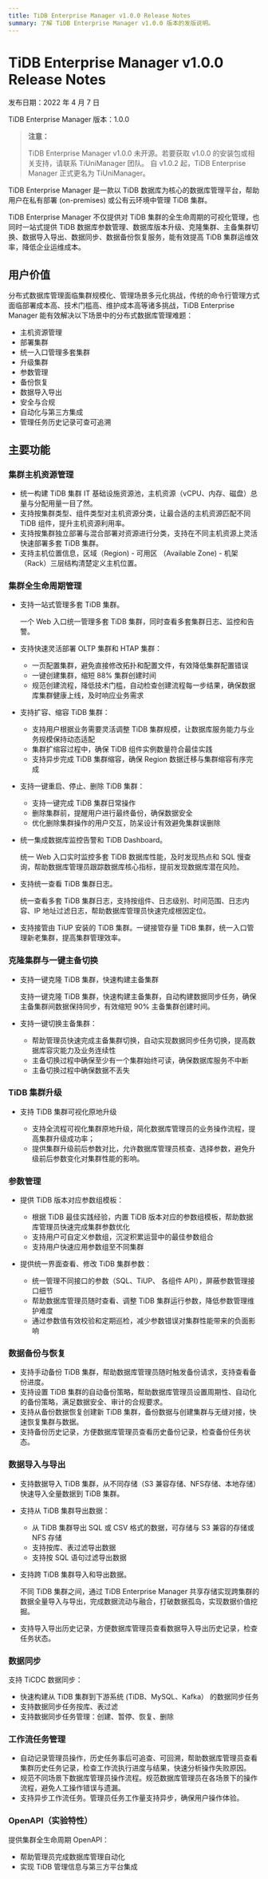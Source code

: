 ```yaml
---
title: TiDB Enterprise Manager v1.0.0 Release Notes
summary: 了解 TiDB Enterprise Manager v1.0.0 版本的发版说明。
---
```


# TiDB Enterprise Manager v1.0.0 Release Notes

发布日期：2022 年 4 月 7 日

TiDB Enterprise Manager 版本：1.0.0

> **注意：**
>
> TiDB Enterprise Manager v1.0.0 未开源。若要获取 v1.0.0 的安装包或相关支持，请联系 TiUniManager 团队。
> 自 v1.0.2 起，TiDB Enterprise Manager 正式更名为 TiUniManager。

TiDB Enterprise Manager 是一款以 TiDB 数据库为核心的数据库管理平台，帮助用户在私有部署 (on-premises) 或公有云环境中管理 TiDB 集群。

TiDB Enterprise Manager 不仅提供对 TiDB 集群的全生命周期的可视化管理，也同时一站式提供 TiDB 数据库参数管理、数据库版本升级、克隆集群、主备集群切换、数据导入导出、数据同步、数据备份恢复服务，能有效提高 TiDB 集群运维效率，降低企业运维成本。

## 用户价值

分布式数据库管理面临集群规模化、管理场景多元化挑战，传统的命令行管理方式面临部署成本高、技术门槛高、维护成本高等诸多挑战，TiDB Enterprise Manager 能有效解决以下场景中的分布式数据库管理难题：

- 主机资源管理
- 部署集群
- 统一入口管理多套集群
- 升级集群
- 参数管理
- 备份恢复
- 数据导入导出
- 安全与合规
- 自动化与第三方集成
- 管理任务历史记录可查可追溯

## 主要功能

### 集群主机资源管理

- 统一构建 TiDB 集群 IT 基础设施资源池，主机资源（vCPU、内存、磁盘）总量与分配用量一目了然。
- 支持按集群类型、组件类型对主机资源分类，让最合适的主机资源匹配不同 TiDB 组件，提升主机资源利用率。
- 支持按集群独立部署与混合部署对资源进行分类，支持在不同主机资源上灵活快速部署多套 TiDB 集群。
- 支持主机位置信息，区域（Region) - 可用区 （Available Zone) - 机架 （Rack）三层结构清楚定义主机位置。

### 集群全生命周期管理

- 支持一站式管理多套 TiDB 集群。

    一个 Web 入口统一管理多套 TiDB 集群，同时查看多套集群日志、监控和告警。

- 支持快速灵活部署 OLTP 集群和 HTAP 集群：

    - 一页配置集群，避免直接修改拓扑和配置文件，有效降低集群配置错误
    - 一键创建集群，缩短 88% 集群创建时间
    - 规范创建流程，降低技术门槛，自动检查创建流程每一步结果，确保数据库集群健康上线，及时响应业务需求

- 支持扩容、缩容 TiDB 集群：

    - 支持用户根据业务需要灵活调整 TiDB 集群规模，让数据库服务能力与业务规模保持动态适配
    - 集群扩缩容过程中，确保 TiDB 组件实例数量符合最佳实践
    - 支持异步完成 TiDB 集群缩容，确保 Region 数据迁移与集群缩容有序完成

- 支持一键重启、停止、删除 TiDB 集群：

    - 支持一键完成 TiDB 集群日常操作
    - 删除集群前，提醒用户进行最终备份，确保数据安全
    - 优化删除集群操作的用户交互，防呆设计有效避免集群误删除

- 统一集成数据库监控告警和 TiDB Dashboard。

    统一 Web 入口实时监控多套 TiDB 数据库性能，及时发现热点和 SQL 慢查询，帮助数据库管理员跟踪数据库核心指标，提前发现数据库潜在风险。

- 支持统一查看 TiDB 集群日志。

    统一查看多套 TiDB 集群日志，支持按组件、日志级别、时间范围、日志内容、IP 地址过滤日志，帮助数据库管理员快速完成根因定位。

- 支持接管由 TiUP 安装的 TiDB 集群。一键接管存量 TiDB 集群，统一入口管理新老集群，提高集群管理效率。

### 克隆集群与一键主备切换

- 支持一键克隆 TiDB 集群，快速构建主备集群

    支持一键克隆 TiDB 集群，快速构建主备集群，自动构建数据同步任务，确保主备集群间数据保持同步，有效缩短 90% 主备集群创建时间。

- 支持一键切换主备集群：

    - 帮助管理员快速完成主备集群切换，自动实现数据同步任务切换，提高数据库容灾能力及业务连续性
    - 主备切换过程中确保至少有一个集群始终可读，确保数据库服务不中断
    - 主备切换过程中确保数据不丢失

### TiDB 集群升级

- 支持 TiDB 集群可视化原地升级

    - 支持全流程可视化集群原地升级，简化数据库管理员的业务操作流程，提高集群升级成功率；
    - 提供集群升级前后参数对比，允许数据库管理员核查、选择参数，避免升级前后参数变化对集群性能的影响。

### 参数管理

- 提供 TiDB 版本对应参数组模板：

    - 根据 TiDB 最佳实践经验，内置 TiDB 版本对应的参数组模板，帮助数据库管理员快速完成集群参数优化
    - 支持用户可自定义参数组，沉淀积累运营中的最佳参数组合
    - 支持用户快速应用参数组至不同集群

- 提供统一界面查看、修改 TiDB 集群参数：

    - 统一管理不同接口的参数（SQL、TiUP、 各组件 API），屏蔽参数管理接口细节
    - 帮助数据库管理员随时查看、调整 TiDB 集群运行参数，降低参数管理维护难度
    - 通过参数值有效校验和定期巡检，减少参数错误对集群性能带来的负面影响

### 数据备份与恢复

- 支持手动备份 TiDB 集群，帮助数据库管理员随时触发备份请求，支持查看备份进度。
- 支持设置 TiDB 集群的自动备份策略，帮助数据库管理员设置周期性、自动化的备份策略，满足数据安全、审计的合规要求。
- 支持从备份数据恢复创建新 TiDB 集群，备份数据与创建集群与无缝对接，快速恢复集群与数据。
- 支持备份历史记录，方便数据库管理员查看历史备份记录，检查备份任务状态。

### 数据导入与导出

- 支持数据导入 TiDB 集群，从不同存储（S3 兼容存储、NFS存储、本地存储）快速导入全量数据到 TiDB 集群。

- 支持从 TiDB 集群导出数据：

    - 从 TiDB 集群导出 SQL 或 CSV 格式的数据，可存储与 S3 兼容的存储或 NFS 存储
    - 支持按库、表过滤导出数据
    - 支持按 SQL 语句过滤导出数据

- 支持跨 TiDB 集群导入和导出数据。

    不同 TiDB 集群之间，通过 TiDB Enterprise Manager 共享存储实现跨集群的数据全量导入与导出，完成数据流动与融合，打破数据孤岛，实现数据价值挖掘。

- 支持导入导出历史记录，方便数据库管理员查看数据导入导出历史记录，检查任务状态。

### 数据同步

支持 TiCDC 数据同步：

- 快速构建从 TiDB 集群到下游系统  (TiDB、MySQL、Kafka） 的数据同步任务
- 支持数据同步任务按库、表过滤
- 支持数据同步任务管理：创建、暂停、恢复、删除

### 工作流任务管理

- 自动记录管理员操作，历史任务事后可追查、可回溯，帮助数据库管理员查看集群历史任务记录，检查工作流执行进度与结果，快速分析操作失败原因。
- 规范不同场景下数据库管理员操作流程。规范数据库管理员在各场景下的操作流程，避免人工操作错误与遗漏。
- 支持异步工作流任务。管理员任务工作量支持异步，确保用户操作体验。

### OpenAPI（实验特性）

提供集群全生命周期 OpenAPI：

- 帮助管理员完成数据库管理自动化
- 实现 TiDB 管理信息与第三方平台集成
